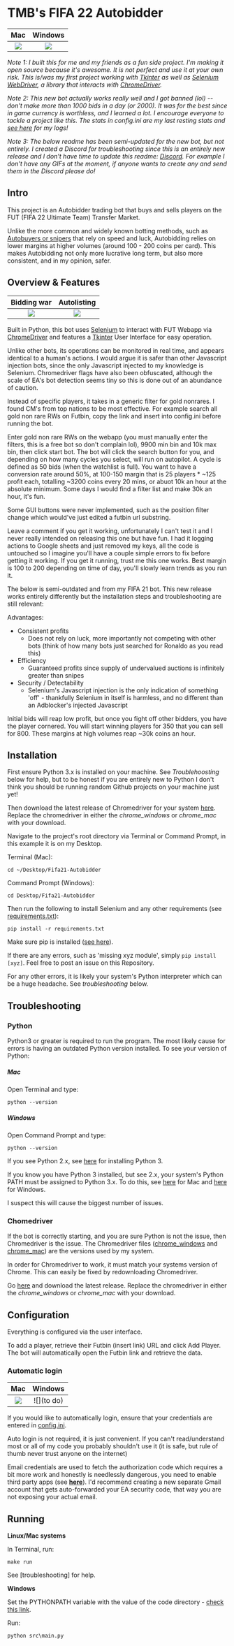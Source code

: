 # TMB's FIFA 22 Autobidder

Mac             |  Windows
:-------------------------:|:-------------------------:
![](./demos/gui_mac_v23.PNG)  |  ![](./demos/gui_windows_v23.PNG)


_Note 1: I built this for me and my friends as a fun side project. I'm making it open source because it's awesome. It is not perfect and use it at your own risk. This is/was my first project working with [Tkinter](https://wiki.python.org/moin/TkInter) as well as [Selenium WebDriver](https://www.selenium.dev/documentation/en/), a library that interacts with [ChromeDriver](https://www.chromium.org/)._

_Note 2: This new bot actually works really well and I got banned (lol) -- don't make more than 1000 bids in a day (or 2000). It was for the best since in game currency is worthless, and I learned a lot. I encourage everyone to tackle a project like this. The stats in config.ini are my last resting stats and [see here](https://docs.google.com/spreadsheets/d/15PRwG_wVajMtrCvhV2PRkPFTdEkvgdzcOdb_XwKUxxA/edit#gid=0) for my logs!_

_Note 3: The below readme has been semi-updated for the new bot, but not entirely. I created a Discord for troubleshooting since this is an entirely new release and I don't have time to update this readme: [Discord](https://discord.gg/hwKYU734tY). For example I don't have any GIFs at the moment, if anyone wants to create any and send them in the Discord please do!_

## Intro

This project is an Autobidder trading bot that buys and sells players on the FUT (FIFA 22 Ultimate Team) Transfer Market.

Unlike the more common and widely known botting methods, such as [Autobuyers or snipers](https://github.com/chithakumar13/Fifa21-AutoBuyer) that rely on speed and luck, Autobidding relies on lower margins at higher volumes (around 100 - 200 coins per card). This makes Autobidding not only more lucrative long term, but also more consistent, and in my opinion, safer.

## Overview & Features

Bidding war             |  Autolisting
:-------------------------:|:-------------------------:
![](./demos/bidwar1_lowframerate.gif)  |  ![](./demos/transferlisting1.gif)

Built in Python, this bot uses [Selenium](https://www.selenium.dev/documentation/en/) to interact with FUT Webapp via [ChromeDriver](https://www.chromium.org/) and features a [Tkinter](https://wiki.python.org/moin/TkInter) User Interface for easy operation.

Unlike other bots, its operations can be monitored in real time, and appears identical to a human's actions. I would argue it is safer than other Javascript injection bots, since the only Javascript injected to my knowledge is Selenium. Chromedriver flags have also been obfuscated, although the scale of EA's bot detection seems tiny so this is done out of an abundance of caution.

Instead of specific players, it takes in a generic filter for gold nonrares. I found CM's from top nations to be most effective. For example search all gold non rare RWs on Futbin, copy the link and insert into config.ini before running the bot.

Enter gold non rare RWs on the webapp (you must manually enter the filters, this is a free bot so don't complain lol), 9900 min bin and 10k max bin, then click start bot. The bot will click the search button for you, and depending on how many cycles you select, will run on autopilot. A cycle is defined as 50 bids (when the watchlist is full). You want to have a conversion rate around 50%, at 100-150 margin that is 25 players * ~125 profit each, totalling ~3200 coins every 20 mins, or abuot 10k an hour at the absolute minimum. Some days I would find a filter list and make 30k an hour, it's fun.

Some GUI buttons were never implemented, such as the position filter change which would've just edited a futbin url substring.

Leave a comment if you get it working, unfortunately I can't test it and I never really intended on releasing this one but have fun. I had it logging actions to Google sheets and just removed my keys, all the code is untouched so I imagine you'll have a couple simple errors to fix before getting it working. If you get it running, trust me this one works. Best margin is 100 to 200 depending on time of day, you'll slowly learn trends as you run it.

The below is semi-outdated and from my FIFA 21 bot. This new release works entirely differently but the installation steps and troubleshooting are still relevant:

Advantages:

- Consistent profits
  - Does not rely on luck, more importantly not competing with other bots (think of how many bots just searched for Ronaldo as you read this)
- Efficiency
  - Guaranteed profits since supply of undervalued auctions is infinitely greater than snipes
- Security / Detectability
  - Selenium's Javascript injection is the only indication of something 'off' - thankfully Selenium in itself is harmless, and no different than an Adblocker's injected Javascript

Initial bids will reap low profit, but once you fight off other bidders, you have the player cornered. You will start winning players for 350 that you can sell for 800. These margins at high volumes reap ~30k coins an hour.

## Installation

First ensure Python 3.x is installed on your machine. See *Troublehoosting* below for help, but to be honest if you are entirely new to Python I don't think you should be running random Github projects on your machine just yet!

Then download the latest release of Chromedriver for your system [here](https://chromedriver.chromium.org/downloads). Replace the chromedriver in either the *chrome_windows* or *chrome_mac* with your download.

Navigate to the project's root directory via Terminal or Command Prompt, in this example it is on my Desktop.

Terminal (Mac):

```
cd ~/Desktop/Fifa21-Autobidder
```

Command Prompt (Windows):
```
cd Desktop/Fifa21-Autobidder
```

Then run the following to install Selenium and any other requirements (see [requirements.txt](./requirements.txt)): 

```
pip install -r requirements.txt
```

Make sure pip is installed ([see here](https://pip.pypa.io/en/stable/installing/)). 

If there are any errors, such as 'missing xyz module', simply ```pip install [xyz]```. Feel free to post an issue on this Repository.

For any other errors, it is likely your system's Python interpreter which can be a huge headache. See *troubleshooting* below.

## Troubleshooting

### Python

Python3 or greater is required to run the program. The most likely cause for errors is having an outdated Python version installed. To see your version of Python:

##### Mac

Open Terminal and type:

```
python --version
```

##### Windows

Open Command Prompt and type:

```
python --version
```

If you see Python 2.x, see [here](https://docs.python-guide.org/starting/install3/osx/) for installing Python 3.

If you know you have Python 3 installed, but see 2.x, your system's Python PATH must be assigned to Python 3.x. To do this, see [here](https://dev.to/malwarebo/how-to-set-python3-as-a-default-python-version-on-mac-4jjf) for Mac and [here](https://stackoverflow.com/questions/3701646/how-to-add-to-the-pythonpath-in-windows-so-it-finds-my-modules-packages) for Windows.

I suspect this will cause the biggest number of issues.

### Chomedriver

If the bot is correctly starting, and you are sure Python is not the issue, then Chromedriver is the issue. The Chromedriver files ([chrome_windows](./chrome_windows) and [chrome_mac](./chrome_mac)) are the versions used by my system. 

In order for Chromedriver to work, it must match your systems version of Chrome. This can easily be fixed by redownloading Chromedriver.

Go [here](https://chromedriver.chromium.org/downloads) and download the latest release. Replace the chromedriver in either the *chrome_windows* or *chrome_mac* with your download.

## Configuration

Everything is configured via the user interface.

To add a player, retrieve their Futbin (insert link) URL and click Add Player. The bot will automatically open the Futbin link and retrieve the data. 

### Automatic login

Mac             |  Windows
:-------------------------:|:-------------------------:
![](./demos/maclogin_compressed.gif)  |  ![](to do)

If you would like to automatically login, ensure that your credentials are entered in [config.ini](config.ini).

Auto login is not required, it is just convenient. If you can't read/understand most or all of my code you probably shouldn't use it (it is safe, but rule of thumb never trust anyone on the internet)


Email credentials are used to fetch the authorization code which requires a bit more work and honestly is needlessly dangerous, you need to enable third party apps (see **[here](https://support.google.com/accounts/answer/3466521?hl=en_)**). I'd recommend creating a new separate Gmail account that gets auto-forwarded your EA security code, that way you are not exposing your actual email.


## Running

**Linux/Mac systems**

In Terminal, run:

```
make run
```

See [troubleshooting] for help.

**Windows**

Set the PYTHONPATH variable with the value of the code directory - [check this link](https://stackoverflow.com/questions/3701646/how-to-add-to-the-pythonpath-in-windows-so-it-finds-my-modules-packages).

Run:

```
python src\main.py
```

